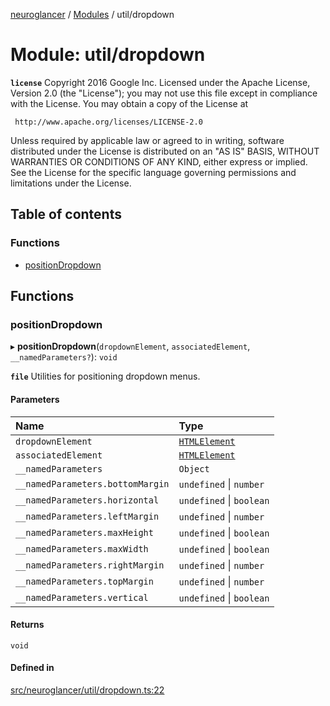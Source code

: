 [neuroglancer](../README.md) / [Modules](../modules.md) / util/dropdown

# Module: util/dropdown

**`license`**
Copyright 2016 Google Inc.
Licensed under the Apache License, Version 2.0 (the "License");
you may not use this file except in compliance with the License.
You may obtain a copy of the License at

     http://www.apache.org/licenses/LICENSE-2.0

Unless required by applicable law or agreed to in writing, software
distributed under the License is distributed on an "AS IS" BASIS,
WITHOUT WARRANTIES OR CONDITIONS OF ANY KIND, either express or implied.
See the License for the specific language governing permissions and
limitations under the License.

## Table of contents

### Functions

- [positionDropdown](util_dropdown.md#positiondropdown)

## Functions

### positionDropdown

▸ **positionDropdown**(`dropdownElement`, `associatedElement`, `__namedParameters?`): `void`

**`file`**
Utilities for positioning dropdown menus.

#### Parameters

| Name | Type |
| :------ | :------ |
| `dropdownElement` | [`HTMLElement`](annotation_annotation_layer_state._internal_.md#htmlelement) |
| `associatedElement` | [`HTMLElement`](annotation_annotation_layer_state._internal_.md#htmlelement) |
| `__namedParameters` | `Object` |
| `__namedParameters.bottomMargin` | `undefined` \| `number` |
| `__namedParameters.horizontal` | `undefined` \| `boolean` |
| `__namedParameters.leftMargin` | `undefined` \| `number` |
| `__namedParameters.maxHeight` | `undefined` \| `boolean` |
| `__namedParameters.maxWidth` | `undefined` \| `boolean` |
| `__namedParameters.rightMargin` | `undefined` \| `number` |
| `__namedParameters.topMargin` | `undefined` \| `number` |
| `__namedParameters.vertical` | `undefined` \| `boolean` |

#### Returns

`void`

#### Defined in

[src/neuroglancer/util/dropdown.ts:22](https://github.com/ActiveBrainAtlas2/neuroglancer/blob/1beb5d34/src/neuroglancer/util/dropdown.ts#L22)
